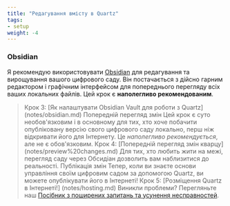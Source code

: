 ```yaml
---
title: "Редагування вмісту в Quartz"
tags:
- setup
weight: -4
---
```


### Obsidian

Я рекомендую використовувати [Obsidian](http://obsidian.md/) для редагування та вирощування вашого цифрового саду. Він постачається з дійсно гарним редактором і графічним інтерфейсом для попереднього перегляду всіх ваших локальних файлів.
Цей крок є **наполегливо рекомендованим**.
> Крок 3: [Як налаштувати Obsidian Vault для роботи з Quartz] (notes/obsidian.md)
Попередній перегляд змін
Цей крок є суто необов'язковим і в основному для тих, хто хоче побачити опубліковану версію свого цифрового саду локально, перш ніж відкривати його для Інтернету. Це *наполегливо рекомендується*, але не є обов'язковим.
> Крок 4: [Попередній перегляд змін кварцу] (notes/preview%20changes.md)
Для тих, хто любить жити на межі, перегляд саду через Обсидіан дозволить вам наблизитися до реальності.
Публікація змін
Тепер, коли ви знаєте основи управління своїм цифровим садом за допомогою Quartz, ви можете опублікувати його в Інтернеті!
> Крок 5: [Розміщення Quartz в Інтернеті!] (notes/hosting.md)
Виникли проблеми? Перегляньте наш [Посібник з поширених запитань та усунення несправностей](Усунення%20проблем.md).
